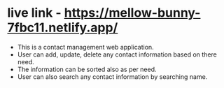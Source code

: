 # live link - https://mellow-bunny-7fbc11.netlify.app/

* This is a contact management web application. 
* User can add, update, delete any contact information based on there need. 
* The information can be sorted also as per need. 
* User can also search any contact information by searching name.


